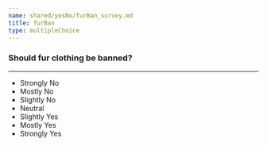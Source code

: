 ```yaml
---
name: shared/yesNo/furBan_survey.md
title: furBan
type: multipleChoice
---
```


### Should fur clothing be banned?

---

- Strongly No
- Mostly No
- Slightly No
- Neutral
- Slightly Yes
- Mostly Yes
- Strongly Yes

